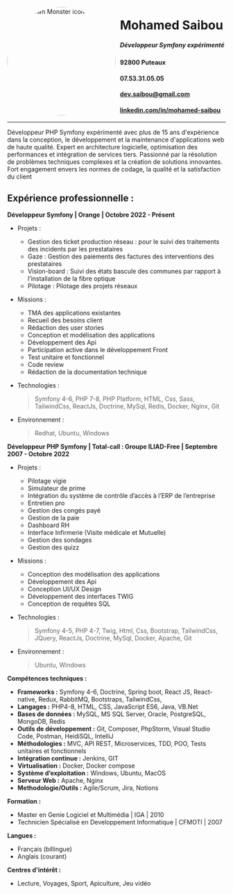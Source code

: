 <style>h1 { border-bottom: 0; } </style>
<img src="https://media.licdn.com/dms/image/D4E03AQEz5S8WWfnT-A/profile-displayphoto-shrink_400_400/0/1689638952199?e=1698278400&v=beta&t=cN7uN8NcuwdbkllmCp63BtTJnHOGWXl0nzAIlVO1CKY"
     alt="Markdown Monster icon"
     style="float: left; margin-right: 10px;width:250px;
  border-radius: 50%;" />
# Mohamed Saibou #
##### Développeur Symfony expérimenté #####
#### 92800 Puteaux ####
#### 07.53.31.05.05 ####
#### dev.saibou@gmail.com ####
#### [linkedin.com/in/mohamed-saibou](http://www.linkedin.com/in/mohamed-saibou) ####

___


Développeur PHP Symfony expérimenté avec plus de 15 ans d'expérience dans la conception, le développement et la maintenance d'applications web de haute qualité. Expert en architecture logicielle, optimisation des performances et intégration de services tiers. Passionné par la résolution de problèmes techniques complexes et la création de solutions innovantes. Fort engagement envers les normes de codage, la qualité et la satisfaction du client

## Expérience professionnelle : ##

**Développeur Symfony | Orange | Octobre 2022 - Présent**
- Projets :
    - Gestion des ticket production réseau : pour le suivi des traitements des incidents par les prestataires
    - Gaze : Gestion des paiements des factures des interventions des prestataires
    - Vision-board : Suivi des états bascule des communes par rapport à l’installation de la fibre optique
    - Pilotage : Pilotage des projets réseaux

- Missions :
	- TMA des applications existantes
	- Recueil des besoins client
	- Rédaction des user stories
	- Conception et modélisation des applications
	- Développement des Api
	- Participation active dans le développement Front
	- Test unitaire et fonctionnel
	- Code review
	- Rédaction de la documentation technique

- Technologies : 
    > Symfony 4-6, PHP 7-8, PHP Platform, HTML, Css, Sass, TailwindCss, ReactJs, Doctrine, MySql, Redis, Docker, Nginx, Git
- Environnement : 
    > Redhat, Ubuntu, Windows


**Développeur PHP Symfony | Total-call : Groupe ILIAD-Free | Septembre 2007 - Octobre 2022**
- Projets :
    - Pilotage vigie
	- Simulateur de prime
	- Intégration du système de contrôle d’accès à l’ERP de l’entreprise
	- Entretien pro
	- Gestion des congés payé
    - Gestion de la paie
	- Dashboard RH
	- Interface Infirmerie (Visite médicale et Mutuelle)
	- Gestion des sondages
	- Gestion des quizz


- Missions :
	- Conception des modélisation des applications
	- Développement des Api
	- Conception UI/UX Design
	- Développement des interfaces TWIG
	- Conception de requêtes SQL


- Technologies : 
    > Symfony 4-5, PHP 4-7, Twig, Html, Css, Bootstrap, TailwindCss, JQuery, ReactJs, Doctrine, MySql, Docker, Apache, Git
- Environnement : 
    > Ubuntu, Windows

**Compétences techniques :**
- **Frameworks :** Symfony 4-6, Doctrine, Spring boot, React JS, React-native, Redux, RabbitMQ, Bootstraps, TailwindCss, 
- **Langages :** PHP4-8, HTML, CSS, JavaScript ES6, Java, VB.Net
- **Bases de données :** MySQL, MS SQL Server, Oracle, PostgreSQL, MongoDB, Redis
- **Outils de développement :** Git, Composer, PhpStorm, Visual Studio Code, Postman, HeidiSQL, IntelliJ
- **Méthodologies :** MVC, API REST, Microservices, TDD, POO, Tests unitaires et fonctionnels
- **Intégration continue :** Jenkins, GIT
- **Virtualisation :** Docker, Docker compose
- **Système d’exploitation :** Windows, Ubuntu, MacOS
- **Serveur Web :** Apache, Nginx
- **Methodologie/Outils :** Agile/Scrum, Jira, Notions

**Formation :**
- Master en Genie Logiciel et Multimédia | IGA | 2010
- Technicien Spécialisé en Developpement Informatique | CFMOTI | 2007

**Langues :**
- Français (billingue)
- Anglais (courant)

**Centres d'intérêt :**
- Lecture, Voyages, Sport, Apiculture, Jeu vidéo



